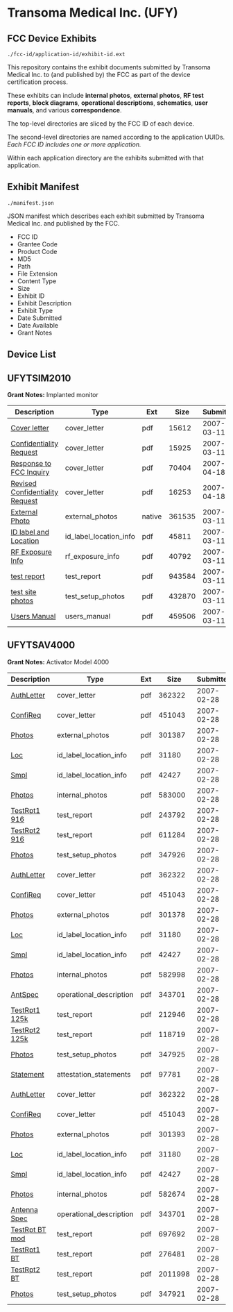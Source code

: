 # Transoma Medical Inc. (UFY)
## FCC Device Exhibits

```
./fcc-id/application-id/exhibit-id.ext
```

This repository contains the exhibit documents submitted by Transoma Medical Inc. to (and published by) the FCC as part of the device certification process.

These exhibits can include **internal photos**, **external photos**, **RF test reports**, **block diagrams**, **operational descriptions**, **schematics**, **user manuals**, and various **correspondence**.

The top-level directories are sliced by the FCC ID of each device.

The second-level directories are named according to the application UUIDs. *Each FCC ID includes one or more application.*

Within each application directory are the exhibits submitted with that application. 

## Exhibit Manifest

```
./manifest.json
```

JSON manifest which describes each exhibit submitted by Transoma Medical Inc. and published by the FCC.

- FCC ID
- Grantee Code
- Product Code
- MD5
- Path
- File Extension
- Content Type
- Size
- Exhibit ID
- Exhibit Description
- Exhibit Type
- Date Submitted
- Date Available
- Grant Notes

## Device List
## UFYTSIM2010
**Grant Notes:** Implanted monitor

| Description | Type | Ext | Size | Submitted | Available |
| ----------- | ---- | --- | ---- | --------- | --------- |
| [Cover letter](UFYTSIM2010/45cb80256cbf1361a8150ab7ca1b7649/767011.pdf) | cover_letter | pdf | 15612 | 2007-03-11 | 2007-04-27 |
| [Confidentiality Request](UFYTSIM2010/45cb80256cbf1361a8150ab7ca1b7649/767013.pdf) | cover_letter | pdf | 15925 | 2007-03-11 | 2007-04-27 |
| [Response to FCC Inquiry](UFYTSIM2010/45cb80256cbf1361a8150ab7ca1b7649/781871.pdf) | cover_letter | pdf | 70404 | 2007-04-18 | 2007-04-27 |
| [Revised Confidentiality Request](UFYTSIM2010/45cb80256cbf1361a8150ab7ca1b7649/781872.pdf) | cover_letter | pdf | 16253 | 2007-04-18 | 2007-04-27 |
| [External Photo](UFYTSIM2010/45cb80256cbf1361a8150ab7ca1b7649/767021.native) | external_photos | native | 361535 | 2007-03-11 | None |
| [ID label and Location](UFYTSIM2010/45cb80256cbf1361a8150ab7ca1b7649/767014.pdf) | id_label_location_info | pdf | 45811 | 2007-03-11 | 2007-04-27 |
| [RF Exposure Info](UFYTSIM2010/45cb80256cbf1361a8150ab7ca1b7649/767022.pdf) | rf_exposure_info | pdf | 40792 | 2007-03-11 | 2007-04-27 |
| [test report](UFYTSIM2010/45cb80256cbf1361a8150ab7ca1b7649/767017.pdf) | test_report | pdf | 943584 | 2007-03-11 | 2007-04-27 |
| [test site photos](UFYTSIM2010/45cb80256cbf1361a8150ab7ca1b7649/767016.pdf) | test_setup_photos | pdf | 432870 | 2007-03-11 | None |
| [Users Manual](UFYTSIM2010/45cb80256cbf1361a8150ab7ca1b7649/767015.pdf) | users_manual | pdf | 459506 | 2007-03-11 | None |
## UFYTSAV4000
**Grant Notes:** Activator Model 4000

| Description | Type | Ext | Size | Submitted | Available |
| ----------- | ---- | --- | ---- | --------- | --------- |
| [AuthLetter](UFYTSAV4000/98de3f1e0a4c8470305ef6b87d2ace2b/763124.pdf) | cover_letter | pdf | 362322 | 2007-02-28 | 2007-02-28 |
| [ConfiReq](UFYTSAV4000/98de3f1e0a4c8470305ef6b87d2ace2b/763126.pdf) | cover_letter | pdf | 451043 | 2007-02-28 | 2007-02-28 |
| [Photos](UFYTSAV4000/98de3f1e0a4c8470305ef6b87d2ace2b/763158.pdf) | external_photos | pdf | 301387 | 2007-02-28 | 2007-02-28 |
| [Loc](UFYTSAV4000/98de3f1e0a4c8470305ef6b87d2ace2b/763129.pdf) | id_label_location_info | pdf | 31180 | 2007-02-28 | 2007-02-28 |
| [Smpl](UFYTSAV4000/98de3f1e0a4c8470305ef6b87d2ace2b/763130.pdf) | id_label_location_info | pdf | 42427 | 2007-02-28 | 2007-02-28 |
| [Photos](UFYTSAV4000/98de3f1e0a4c8470305ef6b87d2ace2b/763159.pdf) | internal_photos | pdf | 583000 | 2007-02-28 | 2007-02-28 |
| [TestRpt1 916](UFYTSAV4000/98de3f1e0a4c8470305ef6b87d2ace2b/763165.pdf) | test_report | pdf | 243792 | 2007-02-28 | 2007-02-28 |
| [TestRpt2 916](UFYTSAV4000/98de3f1e0a4c8470305ef6b87d2ace2b/763166.pdf) | test_report | pdf | 611284 | 2007-02-28 | 2007-02-28 |
| [Photos](UFYTSAV4000/98de3f1e0a4c8470305ef6b87d2ace2b/763167.pdf) | test_setup_photos | pdf | 347926 | 2007-02-28 | 2007-02-28 |
| [AuthLetter](UFYTSAV4000/e98db31a5ef29d0504759bcbf7f75f45/763124.pdf) | cover_letter | pdf | 362322 | 2007-02-28 | 2007-02-28 |
| [ConfiReq](UFYTSAV4000/e98db31a5ef29d0504759bcbf7f75f45/763126.pdf) | cover_letter | pdf | 451043 | 2007-02-28 | 2007-02-28 |
| [Photos](UFYTSAV4000/e98db31a5ef29d0504759bcbf7f75f45/763153.pdf) | external_photos | pdf | 301378 | 2007-02-28 | 2007-02-28 |
| [Loc](UFYTSAV4000/e98db31a5ef29d0504759bcbf7f75f45/763129.pdf) | id_label_location_info | pdf | 31180 | 2007-02-28 | 2007-02-28 |
| [Smpl](UFYTSAV4000/e98db31a5ef29d0504759bcbf7f75f45/763130.pdf) | id_label_location_info | pdf | 42427 | 2007-02-28 | 2007-02-28 |
| [Photos](UFYTSAV4000/e98db31a5ef29d0504759bcbf7f75f45/763154.pdf) | internal_photos | pdf | 582998 | 2007-02-28 | 2007-02-28 |
| [AntSpec](UFYTSAV4000/e98db31a5ef29d0504759bcbf7f75f45/763123.pdf) | operational_description | pdf | 343701 | 2007-02-28 | 2007-02-28 |
| [TestRpt1 125k](UFYTSAV4000/e98db31a5ef29d0504759bcbf7f75f45/763149.pdf) | test_report | pdf | 212946 | 2007-02-28 | 2007-02-28 |
| [TestRpt2 125k](UFYTSAV4000/e98db31a5ef29d0504759bcbf7f75f45/763150.pdf) | test_report | pdf | 118719 | 2007-02-28 | 2007-02-28 |
| [Photos](UFYTSAV4000/e98db31a5ef29d0504759bcbf7f75f45/763151.pdf) | test_setup_photos | pdf | 347925 | 2007-02-28 | 2007-02-28 |
| [Statement](UFYTSAV4000/285841daa61ddbbfeb710a27a6f7d401/763134.pdf) | attestation_statements | pdf | 97781 | 2007-02-28 | 2007-02-28 |
| [AuthLetter](UFYTSAV4000/285841daa61ddbbfeb710a27a6f7d401/763124.pdf) | cover_letter | pdf | 362322 | 2007-02-28 | 2007-02-28 |
| [ConfiReq](UFYTSAV4000/285841daa61ddbbfeb710a27a6f7d401/763126.pdf) | cover_letter | pdf | 451043 | 2007-02-28 | 2007-02-28 |
| [Photos](UFYTSAV4000/285841daa61ddbbfeb710a27a6f7d401/763127.pdf) | external_photos | pdf | 301393 | 2007-02-28 | 2007-02-28 |
| [Loc](UFYTSAV4000/285841daa61ddbbfeb710a27a6f7d401/763129.pdf) | id_label_location_info | pdf | 31180 | 2007-02-28 | 2007-02-28 |
| [Smpl](UFYTSAV4000/285841daa61ddbbfeb710a27a6f7d401/763130.pdf) | id_label_location_info | pdf | 42427 | 2007-02-28 | 2007-02-28 |
| [Photos](UFYTSAV4000/285841daa61ddbbfeb710a27a6f7d401/763128.pdf) | internal_photos | pdf | 582674 | 2007-02-28 | 2007-02-28 |
| [Antenna Spec](UFYTSAV4000/285841daa61ddbbfeb710a27a6f7d401/763123.pdf) | operational_description | pdf | 343701 | 2007-02-28 | 2007-02-28 |
| [TestRpt BT mod](UFYTSAV4000/285841daa61ddbbfeb710a27a6f7d401/763135.pdf) | test_report | pdf | 697692 | 2007-02-28 | 2007-02-28 |
| [TestRpt1 BT](UFYTSAV4000/285841daa61ddbbfeb710a27a6f7d401/763136.pdf) | test_report | pdf | 276481 | 2007-02-28 | 2007-02-28 |
| [TestRpt2 BT](UFYTSAV4000/285841daa61ddbbfeb710a27a6f7d401/763137.pdf) | test_report | pdf | 2011998 | 2007-02-28 | 2007-02-28 |
| [Photos](UFYTSAV4000/285841daa61ddbbfeb710a27a6f7d401/763138.pdf) | test_setup_photos | pdf | 347921 | 2007-02-28 | 2007-02-28 |
